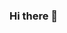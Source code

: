 ### Hi there 👋

<!--
**SHAHARYAR1255/SHAHARYAR1255** is a ✨ _special_ ✨ repository because its `README.md` (this file) appears on your GitHub profile.

Here are some ideas to get you started:

- 🔭 I’m currently working on 
  - React, Firebase, and cloud functions. 
- 🌱 I’m currently learning
  - TS

- 📫 ### Reach Me: 
  - **[email](shaharyar.malik2000@gmail.com)**
  - **[linkedin](https://www.linkedin.com/in/sheharyar-malik-b7415219a/edit/certification/new/)**
- ⚡ Love Criket; 
-->

